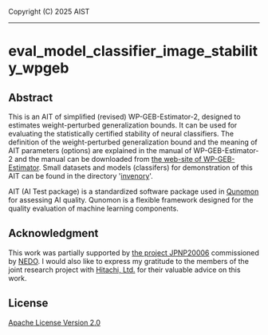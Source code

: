 Copyright (C) 2025 AIST  

---

# eval_model_classifier_image_stability_wpgeb

## Abstract

This is an AIT of simplified (revised) WP-GEB-Estimator-2, 
designed to estimates weight-perturbed generalization bounds. 
It can be used for evaluating the statistically certified stability 
of neural classifiers. The definition of the
weight-perturbed generalization bound and the meaning of
AIT parameters (options)
are explained in the manual of WP-GEB-Estimator-2 and
the manual can be downloaded from [the web-site of WP-GEB-Estimator](https://staff.aist.go.jp/y-isobe/wp-geb-estimator/). Small datasets and models (classifers) for demonstration of this AIT
can be found in the directory '[invenory](https://github.com/yoshinao-isobe/eval_model_classifier_image_stability_wpgeb/tree/main/local_qai/inventory)'.

AIT (AI Test package) is a standardized software package 
used in [Qunomon](https://aistairc.github.io/qunomon/index_en.html) for assessing AI quality. 
Qunomon is a flexible framework designed for the
quality evaluation of machine learning components.

## Acknowledgment

This work was partially supported by [the project JPNP20006](https://www.nedo.go.jp/activities/ZZJP_100176.html) commissioned by [NEDO](https://www.nedo.go.jp/). I would also like to express my gratitude to the members of the joint research project with [Hitachi, Ltd.](https://www.hitachi.co.jp/) for their valuable advice on this work.


## License

[Apache License Version 2.0](LICENSE.txt)





